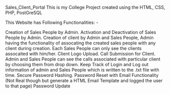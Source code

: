 Sales_Client_Portal
This is my College Project created using the HTML, CSS, PHP, PostGreSQL

This Website has Following Functionalities: -

Creation of Sales People by Admin.
Activation and Deactivation of Sales People by Admin.
Creation of client by Admin and Sales People, Admin having the functionality of assocating the created sales people with any client during creation.
Each Sales People can only see the clients assocaited with him/her.
Client Logo Upload.
Call Submission for Client.
Admin and Sales People can see the calls associated with particular client by choosing them from drop down.
Keep Track of Login and Log out information of admin and Sales People which is written to the .txt file with time.
Secure Password Hashing.
Password Reset with Email Functionality (Not Real though but generate a HTML Email Template and logged the user to that page)
Password Update
